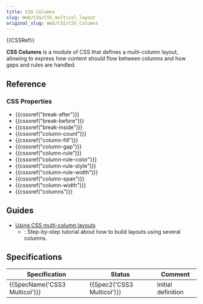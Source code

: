 ```yaml
---
title: CSS Columns
slug: Web/CSS/CSS_multicol_layout
original_slug: Web/CSS/CSS_Columns
---
```


{{CSSRef}}

**CSS Columns** is a module of CSS that defines a multi-column layout, allowing to express how content should flow between columns and how gaps and rules are handled.

## Reference

### CSS Properties

- {{cssxref("break-after")}}
- {{cssxref("break-before")}}
- {{cssxref("break-inside")}}
- {{cssxref("column-count")}}
- {{cssxref("column-fill")}}
- {{cssxref("column-gap")}}
- {{cssxref("column-rule")}}
- {{cssxref("column-rule-color")}}
- {{cssxref("column-rule-style")}}
- {{cssxref("column-rule-width")}}
- {{cssxref("column-span")}}
- {{cssxref("column-width")}}
- {{cssxref("columns")}}

## Guides

- [Using CSS multi-column layouts](/pt-BR/docs/Web/CSS/CSS_Columns/Using_multi-column_layouts)
  - : Step-by-step tutorial about how to build layouts using several columns.

## Specifications

| Specification                 | Status                     | Comment            |
| ----------------------------- | -------------------------- | ------------------ |
| {{SpecName('CSS3 Multicol')}} | {{Spec2('CSS3 Multicol')}} | Initial definition |

